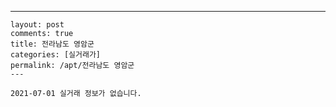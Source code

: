 ---
    layout: post
    comments: true
    title: 전라남도 영암군
    categories: [실거래가]
    permalink: /apt/전라남도 영암군
    ---

    2021-07-01 실거래 정보가 없습니다.

    